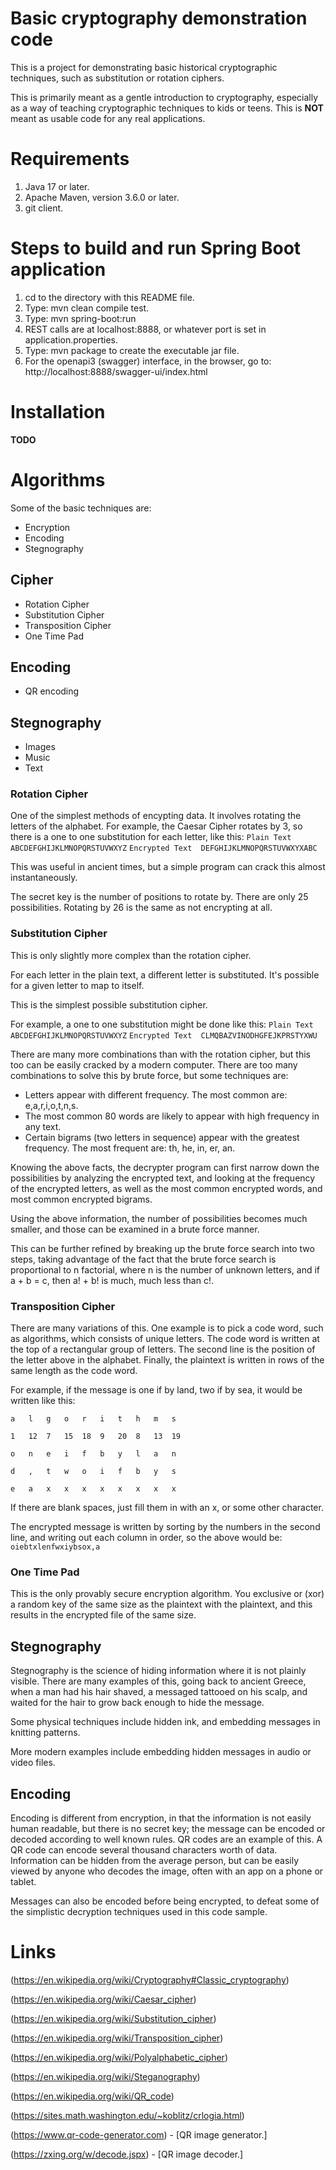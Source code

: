 Basic cryptography demonstration code
===============================

This is a project for demonstrating basic historical cryptographic techniques, such as substitution or rotation ciphers.

This is primarily meant as a gentle introduction to cryptography, especially as a way of teaching cryptographic techniques to kids or teens.  This is **NOT** meant as usable code for any real applications.

# Requirements
1. Java 17 or later.
2. Apache Maven, version 3.6.0 or later.
3. git client.

# Steps to build and run Spring Boot application
1. cd to the directory with this README file.
2. Type: mvn clean compile test.
3. Type: mvn spring-boot:run
4. REST calls are at localhost:8888, or whatever port is set in application.properties.
5. Type: mvn package to create the executable jar file.
6. For the openapi3 (swagger) interface, in the browser, go to: http://localhost:8888/swagger-ui/index.html

# Installation
**TODO**

# Algorithms
Some of the basic techniques are:
* Encryption
* Encoding
* Stegnography

## Cipher
* Rotation Cipher
* Substitution Cipher
* Transposition Cipher
* One Time Pad

## Encoding
* QR encoding

## Stegnography
* Images
* Music
* Text

### Rotation Cipher
One of the simplest methods of encypting data.  It involves rotating the letters of the alphabet.  For example, the Caesar Cipher rotates by 3, so there is a one to one substitution for each letter, like this:
`Plain Text      ABCDEFGHIJKLMNOPQRSTUVWXYZ`
`Encrypted Text  DEFGHIJKLMNOPQRSTUVWXYXABC`

This was useful in ancient times, but a simple program can crack this almost instantaneously.

The secret key is the number of positions to rotate by.  There are only 25 possibilities.  Rotating by 26 is the same as not encrypting at all.

### Substitution Cipher
This is only slightly more complex than the rotation cipher.

For each letter in the plain text, a different letter is substituted.
It's possible for a given letter to map to itself.

This is the simplest possible substitution cipher.

For example, a one to one substitution might be done like this:
`Plain Text      ABCDEFGHIJKLMNOPQRSTUVWXYZ`
`Encrypted Text  CLMQBAZVINODHGFEJKPRSTYXWU`

There are many more combinations than with the rotation cipher, but this too can be easily cracked by a modern computer. There are too many combinations to solve this by brute force, but some techniques are:
* Letters appear with different frequency.  The most common are: e,a,r,i,o,t,n,s.
* The most common 80 words are likely to appear with high frequency in any text.
* Certain bigrams (two letters in sequence) appear with the greatest frequency.  The most frequent are: th, he, in, er, an.

Knowing the above facts, the decrypter program can first narrow down the possibilities by analyzing the encrypted text, and looking at the frequency of the encrypted letters, as well as the most common encrypted words, and most common encrypted bigrams.

Using the above information, the number of possibilities becomes much smaller, and those can be examined in a brute force manner.

This can be further refined by breaking up the brute force search into two steps, taking advantage of the fact that the brute force search is proportional to n factorial, where n is the number of unknown letters, and if a + b = c, then a! + b! is much, much less than c!.

### Transposition Cipher
There are many variations of this.  One example is to pick a code word, such as algorithms, which consists of unique letters.  The code word is written at the top of a rectangular group of letters.  The second line is the position of the letter above in the alphabet.  Finally, the plaintext is written in rows of the same length as the code word.  

For example, if the message is one if by land, two if by sea, it would be written like this:

`a   l   g   o   r   i   t   h   m   s`

`1   12  7   15  18  9   20  8   13  19`

`o   n   e   i   f   b   y   l   a   n`

`d   ,   t   w   o   i   f   b   y   s `  

`e   a   x   x   x   x   x   x   x   x`

If there are blank spaces, just fill them in with an x, or some other character.

The encrypted message is written by sorting by the numbers in the second line, and writing out each column in order, so the above would be:
`oiebtxlenfwxiybsox,a`

### One Time Pad
This is the only provably secure encryption algorithm. You exclusive or (xor) a random key of the same size as the plaintext with the plaintext, and this results in the encrypted file of the same size.

## Stegnography

Stegnography is the science of hiding information where it is not plainly visible.  There are many examples of this, going back to ancient Greece, when a man had his hair shaved, a messaged tattooed on his scalp,  and waited for the hair to grow back enough to hide the message.

Some physical techniques include hidden ink, and embedding messages in knitting patterns.

More modern examples include embedding hidden messages in audio or video files.



## Encoding

Encoding is different from encryption, in that the information is not easily human readable, but there is no secret key; the message can be encoded or decoded according to well known rules.  QR codes are an example of this.  A QR code can encode several thousand characters worth of data. Information can be hidden from the average person, but can be easily viewed by anyone who decodes the image, often with an app on a phone or tablet.

Messages can also be encoded before being encrypted, to defeat some of the simplistic decryption techniques used in this code sample.

# Links
(https://en.wikipedia.org/wiki/Cryptography#Classic_cryptography)

(https://en.wikipedia.org/wiki/Caesar_cipher)

(https://en.wikipedia.org/wiki/Substitution_cipher)

(https://en.wikipedia.org/wiki/Transposition_cipher)

(https://en.wikipedia.org/wiki/Polyalphabetic_cipher)

(https://en.wikipedia.org/wiki/Steganography)


(https://en.wikipedia.org/wiki/QR_code)

(https://sites.math.washington.edu/~koblitz/crlogia.html)

(https://www.qr-code-generator.com) - [QR image generator.]

(https://zxing.org/w/decode.jspx) -  [QR image decoder.]

